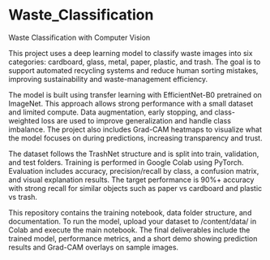 # Waste_Classification
Waste Classification with Computer Vision

This project uses a deep learning model to classify waste images into six categories: cardboard, glass, metal, paper, plastic, and trash. The goal is to support automated recycling systems and reduce human sorting mistakes, improving sustainability and waste-management efficiency.

The model is built using transfer learning with EfficientNet-B0 pretrained on ImageNet. This approach allows strong performance with a small dataset and limited compute. Data augmentation, early stopping, and class-weighted loss are used to improve generalization and handle class imbalance. The project also includes Grad-CAM heatmaps to visualize what the model focuses on during predictions, increasing transparency and trust.

The dataset follows the TrashNet structure and is split into train, validation, and test folders. Training is performed in Google Colab using PyTorch. Evaluation includes accuracy, precision/recall by class, a confusion matrix, and visual explanation results. The target performance is 90%+ accuracy with strong recall for similar objects such as paper vs cardboard and plastic vs trash.

This repository contains the training notebook, data folder structure, and documentation. To run the model, upload your dataset to /content/data/ in Colab and execute the main notebook. The final deliverables include the trained model, performance metrics, and a short demo showing prediction results and Grad-CAM overlays on sample images.
